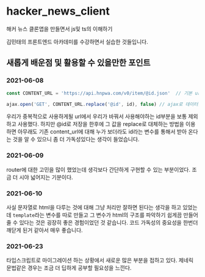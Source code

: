 # hacker_news_client
 해커 뉴스 클론앱을 만들면서 js및 ts의 이해하기

김민태의 프론트엔드 아카데미를 수강하면서 실습한 것들입니다.



## 새롭게 배운점 및 활용할 수 있을만한 포인트

### 2021-06-08

```javascript
const CONTENT_URL = 'https://api.hnpwa.com/v0/item/@id.json'  // 기본 url

ajax.open('GET', CONTENT_URL.replace('@id', id), false) // ajax로 데이터를 전송받을때 활용하는 url을 replace로 재설정한다.
```

우리가 중복적으로 사용하게될 url에서 우리가 바꿔서 사용해야하는 id부분을 보통 제외하고 사용했다. 하지만 @id로 저장을 한후에 그 값을 replace로 대체하는 방법을 이용하면 아무래도 기존 content_url에 대해 누가 보더라도 id라는 변수를 통해서 받아 온다는 것을 알 수 있으니 좀 더 가독성있다는 생각이 들었습니다. 

### 2021-06-09

router에 대한 고민을 많이 했었는데 생각보다 간단하게 구현할 수 있는 부분이었다. 조금 더 시야 넓어지는 기분이다.

### 2021-06-10

사실 문자열로 html을 다루는 것에 대해 그냥 처리만 잘하면 된다는 생각을 하고 있었는데 `template`라는 변수를 따로 만들고 그 변수가 html의 구조를 파악하기 쉽게끔 만들어 줄 수 있다는 것은 굉장히 좋은 경험이었던 것 같습니다. 코드 가독성의 중요성을 한번더 깨닫게 된거 같아서 매우 좋습니다. 

### 2021-06-23

타입스크립트로 마이그레이션 하는 상황에서 새로운 많은 부분을 접하고 있다. 제네릭 문법같은 경우는 조금 더 딥하게 공부할 필요성을 느낀다.
